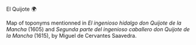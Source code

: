 El Quijote 🌍

Map of toponyms mentionned in _El ingenioso hidalgo don Quijote de la Mancha_ (1605) and _Segunda parte del ingenioso caballero don Quijote de la Mancha_ (1615), by Miguel de Cervantes Saavedra.